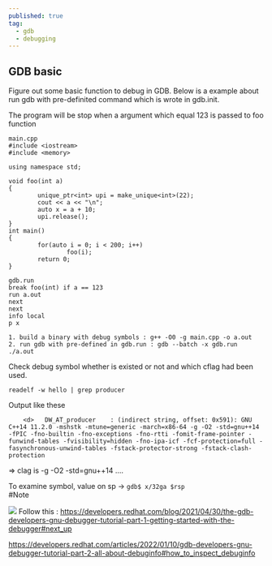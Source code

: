```yaml
---
published: true
tag:
  - gdb
  - debugging
---
```

## GDB basic

Figure out some basic function to debug in GDB.
Below is a example about run gdb with pre-definited command which is wrote in gdb.init.  

The program will be stop when a argument which equal 123 is passed to foo function

```
main.cpp
#include <iostream>
#include <memory>

using namespace std;

void foo(int a)
{
        unique_ptr<int> upi = make_unique<int>(22);
        cout << a << "\n";
        auto x = a + 10;
        upi.release();
}
int main()
{
        for(auto i = 0; i < 200; i++)
                foo(i);
        return 0;
}

gdb.run
break foo(int) if a == 123
run a.out
next
next
info local
p x

```

```
1. build a binary with debug symbols : g++ -O0 -g main.cpp -o a.out   
2. run gdb with pre-defined in gdb.run : gdb --batch -x gdb.run ./a.out    
```

Check debug symbol whether is existed or not and which cflag had been used.  
``` 
readelf -w hello | grep producer
```
Output like these
```
    <d>   DW_AT_producer    : (indirect string, offset: 0x591): GNU C++14 11.2.0 -mshstk -mtune=generic -march=x86-64 -g -O2 -std=gnu++14 -fPIC -fno-builtin -fno-exceptions -fno-rtti -fomit-frame-pointer -funwind-tables -fvisibility=hidden -fno-ipa-icf -fcf-protection=full -fasynchronous-unwind-tables -fstack-protector-strong -fstack-clash-protection

```
=> clag is -g -O2 -std=gnu++14 ....   

To examine symbol, value on sp -> ```gdb$ x/32ga $rsp```  
#Note  

![]({{site.baseurl}}/)
Follow this : https://developers.redhat.com/blog/2021/04/30/the-gdb-developers-gnu-debugger-tutorial-part-1-getting-started-with-the-debugger#next_up

https://developers.redhat.com/articles/2022/01/10/gdb-developers-gnu-debugger-tutorial-part-2-all-about-debuginfo#how_to_inspect_debuginfo

